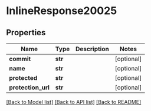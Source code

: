 # InlineResponse20025

## Properties
Name | Type | Description | Notes
------------ | ------------- | ------------- | -------------
**commit** | **str** |  | [optional] 
**name** | **str** |  | [optional] 
**protected** | **str** |  | [optional] 
**protection_url** | **str** |  | [optional] 

[[Back to Model list]](../README.md#documentation-for-models) [[Back to API list]](../README.md#documentation-for-api-endpoints) [[Back to README]](../README.md)

